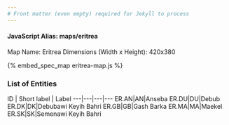 ```yaml
---
# Front matter (even empty) required for Jekyll to process
---
```


#### JavaScript Alias: maps/eritrea

Map Name: Eritrea
Dimensions (Width x Height): 420x380



{% embed_spec_map eritrea-map.js %}

### List of Entities

ID | Short label | Label
---|---|---|---
ER.AN|AN|Anseba
ER.DU|DU|Debub
ER.DK|DK|Debubawi Keyih Bahri
ER.GB|GB|Gash Barka
ER.MA|MA|Maekel
ER.SK|SK|Semenawi Keyih Bahri

